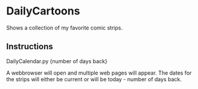 # DailyCartoons

Shows a collection of my favorite comic strips.

## Instructions

DailyCalendar.py {number of days back}

A webbrowser will open and multiple web pages will appear. The dates for the strips will either be current or will be
today - number of days back.



